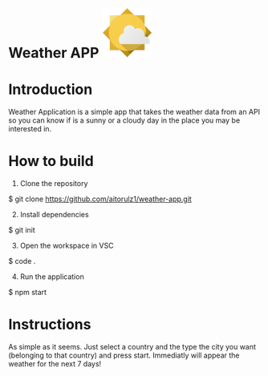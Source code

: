 # Weather APP <img src="src/assets/images/logo.png" width="100">


# Introduction

Weather Application is a simple app that takes the weather data from an API so you can know if is a sunny or a cloudy day in the place you may be interested in.


# How to build

1. Clone the repository

$ git clone https://github.com/aitorulz1/weather-app.git


2. Install dependencies

$ git init


3. Open the workspace in VSC

$ code .


4. Run the application

$ npm start


# Instructions

As simple as it seems. Just select a country and the type the city you want (belonging to that country) and press start. Immediatly will appear the weather for the next 7 days!




